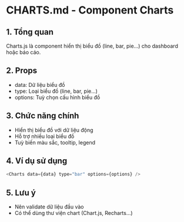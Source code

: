 # CHARTS.md - Component Charts

## 1. Tổng quan
Charts.js là component hiển thị biểu đồ (line, bar, pie...) cho dashboard hoặc báo cáo.

## 2. Props
- data: Dữ liệu biểu đồ
- type: Loại biểu đồ (line, bar, pie...)
- options: Tuỳ chọn cấu hình biểu đồ

## 3. Chức năng chính
- Hiển thị biểu đồ với dữ liệu động
- Hỗ trợ nhiều loại biểu đồ
- Tuỳ biến màu sắc, tooltip, legend

## 4. Ví dụ sử dụng
```js
<Charts data={data} type="bar" options={options} />
```

## 5. Lưu ý
- Nên validate dữ liệu đầu vào
- Có thể dùng thư viện chart (Chart.js, Recharts...)